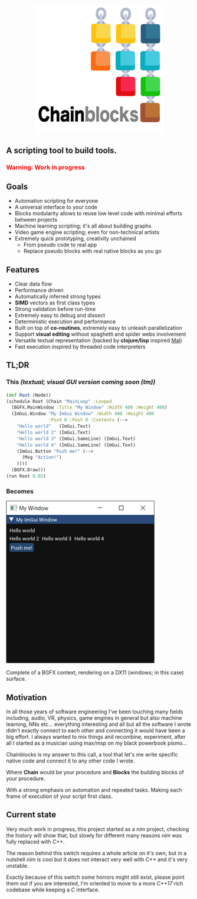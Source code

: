 <p align="center">
  <img width="350" height="350" src="assets/drawing.png">
</p>

## A scripting tool to build tools.

### <span style="color:red">Warning: Work in progress</span>

## Goals
* Automation scripting for everyone
* A universal interface to your code
* Blocks modularity allows to reuse low level code with minimal efforts between projects
* Machine learning scripting; it's all about building graphs
* Video game engine scripting; even for non-technical artists
* Extremely quick prototyping, creativity unchained
  * From pseudo code to real app
  * Replace pseudo blocks with real native blocks as you go

## Features
* Clear data flow
* Performance driven
* Automatically inferred strong types
* **SIMD** vectors as first class types
* Strong validation before run-time
* Extremely easy to debug and dissect
* Deterministic execution and performance
* Built on top of **co-routines**, extremely easy to unleash parallelization
* Support **visual editing** without spaghetti and spider webs involvement
* Versatile textual representation (backed by **clojure/lisp** inspired [Mal](https://github.com/kanaka/mal))
* Fast execution inspired by threaded code interpreters

## TL;DR

### This *(textual; visual GUI version coming soon (tm))*

```clojure
(def Root (Node))
(schedule Root (Chain "MainLoop" :Looped
  (BGFX.MainWindow :Title "My Window" :Width 400 :Height 400)
  (ImGui.Window "My ImGui Window" :Width 400 :Height 400 
                :PosX 0 :PosY 0 :Contents (--> 
    "Hello world"   (ImGui.Text)
    "Hello world 2" (ImGui.Text) 
    "Hello world 3" (ImGui.SameLine) (ImGui.Text)
    "Hello world 4" (ImGui.SameLine) (ImGui.Text)
    (ImGui.Button "Push me!" (-->
      (Msg "Action!")
    ))))
  (BGFX.Draw)))
(run Root 0.02)
```
### Becomes

![](assets/simple1.PNG)

Complete of a BGFX context, rendering on a DX11 (windows; in this case) surface.

## Motivation
In all those years of software engineering I've been touching many fields including, audio, VR, physics, game engines in general but also machine learning, NNs etc... everything interesting and all but all the software I wrote didn't exactly connect to each other and connecting it would have been a big effort. I always wanted to mix things and recombine, experiment, after all I started as a musician using max/msp on my black powerbook pismo...

Chainblocks is my answer to this call, a tool that let's me write specific native code and connect it to any other code I wrote.

Where **Chain** would be your procedure and **Blocks** the building blocks of your procedure. 

With a strong emphasis on automation and repeated tasks. Making each frame of execution of your script first class.

## Current state
Very much work in progress, this project started as a *nim* project, checking the history will show that, but slowly for different many reasons *nim* was fully replaced with *C++*.

The reason behind this switch requires a whole article on it's own, but in a nutshell *nim* is cool but it does not interact very well with *C++* and it's very unstable.

Exactly because of this switch some horrors might still exist, please point them out if you are interested, I'm oriented to move to a more *C++17* rich codebase while keeping a *C* interface.
